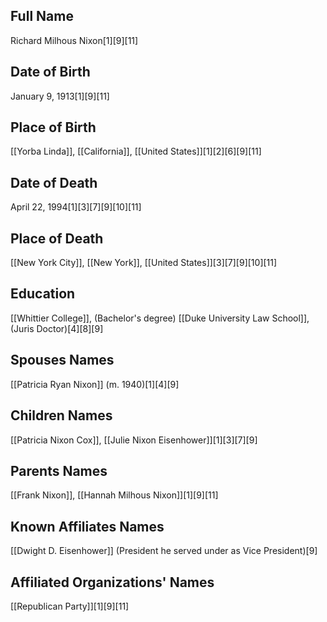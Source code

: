 ## Full Name
Richard Milhous Nixon[1][9][11]

## Date of Birth
January 9, 1913[1][9][11]

## Place of Birth
[[Yorba Linda]], [[California]], [[United States]][1][2][6][9][11]

## Date of Death
April 22, 1994[1][3][7][9][10][11]

## Place of Death
[[New York City]], [[New York]], [[United States]][3][7][9][10][11]

## Education
[[Whittier College]], (Bachelor's degree)
[[Duke University Law School]], (Juris Doctor)[4][8][9]

## Spouses Names
[[Patricia Ryan Nixon]] (m. 1940)[1][4][9]

## Children Names
[[Patricia Nixon Cox]],
[[Julie Nixon Eisenhower]][1][3][7][9]

## Parents Names
[[Frank Nixon]], 
[[Hannah Milhous Nixon]][1][9][11]

## Known Affiliates Names
[[Dwight D. Eisenhower]] (President he served under as Vice President)[9]

## Affiliated Organizations' Names
[[Republican Party]][1][9][11]

